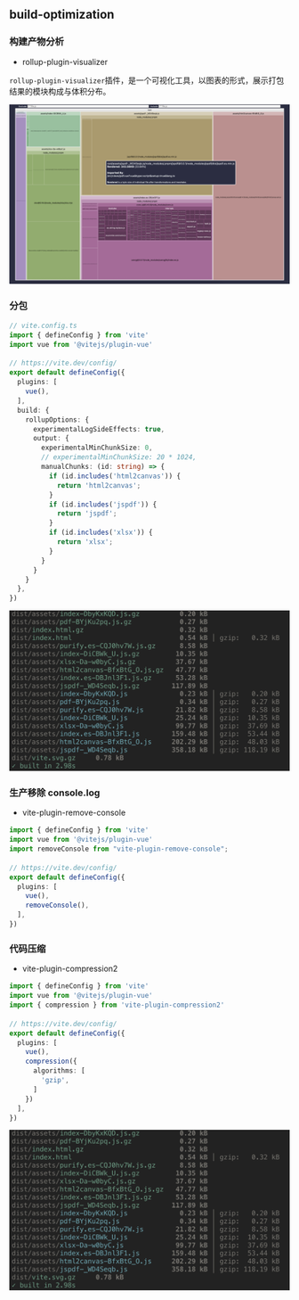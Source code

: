 ## build-optimization

### 构建产物分析

- rollup-plugin-visualizer

`rollup-plugin-visualizer`插件，是一个可视化工具，以图表的形式，展示打包结果的模块构成与体积分布。

![](./images/visualizer.png)


### 分包

```typescript
// vite.config.ts
import { defineConfig } from 'vite'
import vue from '@vitejs/plugin-vue'

// https://vite.dev/config/
export default defineConfig({
  plugins: [
    vue(),
  ],
  build: {
    rollupOptions: {
      experimentalLogSideEffects: true,
      output: {
        experimentalMinChunkSize: 0,
        // experimentalMinChunkSize: 20 * 1024,
        manualChunks: (id: string) => {
          if (id.includes('html2canvas')) {
            return 'html2canvas';
          }
          if (id.includes('jspdf')) {
            return 'jspdf';
          }
          if (id.includes('xlsx')) {
            return 'xlsx';
          }
        }
      }
    }
  },
})
```

![](./images/compression.png)

### 生产移除 console.log

- vite-plugin-remove-console

```ts
import { defineConfig } from 'vite'
import vue from '@vitejs/plugin-vue'
import removeConsole from "vite-plugin-remove-console";

// https://vite.dev/config/
export default defineConfig({
  plugins: [
    vue(),
    removeConsole(),
  ],
})
```

### 代码压缩

- vite-plugin-compression2

```ts
import { defineConfig } from 'vite'
import vue from '@vitejs/plugin-vue'
import { compression } from 'vite-plugin-compression2'

// https://vite.dev/config/
export default defineConfig({
  plugins: [
    vue(),
    compression({
      algorithms: [
        'gzip',
      ]
    })
  ],
})
```

![](./images/compression.png)
